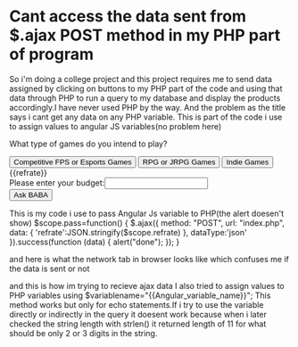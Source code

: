 
# Cant access the data sent from $.ajax POST method in my PHP part of program

So i'm doing a college project and this project requires me to send data assigned by clicking on buttons to my PHP part of the code and using that data through PHP to run a query to my database and display the products accordingly.I have never used PHP by the way.
And the problem as the  title says i cant get any data on any PHP variable.
This is part of the code i use to assign values to angular JS variables(no problem here)
 <div ng-show="Q1==3">
                    <p>What type of games do you intend to play?</p>                                                <!--Gaming-->
                    <input type="button" value="Competitive FPS or Esports Games" id="Esports" ng-click="GamingQ1=1;refrate=120;resol=1080">
                    <input type="button" value="RPG or JRPG Games" id="RPG" ng-click="GamingQ1=2">
                    <input type="button" value="Indie Games" id="Indie" ng-click="GamingQ1=3">{{refrate}}
                        <div ng-show="GamingQ1!=0">
                        Please enter your budget:<input type="number" ng-model="Budget">
                            <div ng-show="Budget!=0">
                                <input type="button" value="Ask BABA" ng-click="search=1;pass()">
                            </div>
                        </div>
                </div>

This is my code i use to pass Angular Js variable to PHP(the alert doesen't show)
$scope.pass=function()
                {
                    $.ajax({
    method: "POST",
    url: "index.php",
    data: {
        'refrate':JSON.stringify($scope.refrate)
    },
    dataType:'json'
}).success(function (data) {
    alert("done");
});
                }

and here is what the network tab in browser looks like which confuses me if the data is sent or not

and this is how im trying to recieve ajax data
I also tried to assign values to PHP variables using $variablename="{{Angular_variable_name}}";
This method works but only for echo statements.If i try to use the variable directly or indirectly in the query it doesent work because when i later checked the string length with strlen() it returned length of 11 for what should be only 2 or 3 digits in the string.

        